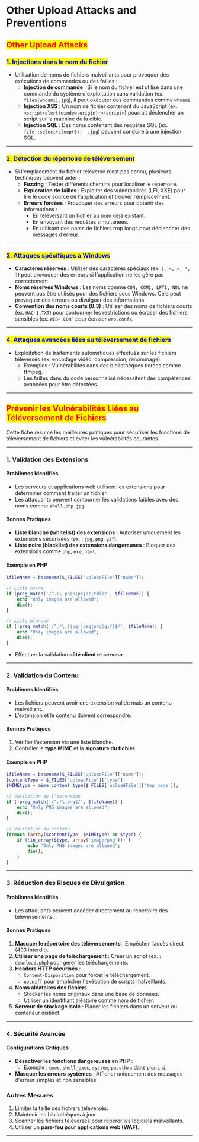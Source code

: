 # Other Upload Attacks and Preventions

## <mark style="color:red;">Other Upload Attacks</mark>

### <mark style="color:blue;">**1. Injections dans le nom du fichier**</mark>

* Utilisation de noms de fichiers malveillants pour provoquer des exécutions de commandes ou des failles :
  * **Injection de commande** : Si le nom du fichier est utilisé dans une commande du système d'exploitation sans validation (ex. `file$(whoami).jpg`), il peut exécuter des commandes comme `whoami`.
  * **Injection XSS** : Un nom de fichier contenant du JavaScript (ex. `<script>alert(window.origin);</script>`) pourrait déclencher un script sur la machine de la cible.
  * **Injection SQL** : Des noms contenant des requêtes SQL (ex. `file';select+sleep(5);--.jpg`) peuvent conduire à une injection SQL.

***

### <mark style="color:blue;">**2. Détection du répertoire de téléversement**</mark>

* Si l'emplacement du fichier téléversé n'est pas connu, plusieurs techniques peuvent aider :
  * **Fuzzing** : Tester différents chemins pour localiser le répertoire.
  * **Exploration de failles** : Exploiter des vulnérabilités (LFI, XXE) pour lire le code source de l’application et trouver l’emplacement.
  * **Erreurs forcées** : Provoquer des erreurs pour obtenir des informations :
    * En téléversant un fichier au nom déjà existant.
    * En envoyant des requêtes simultanées.
    * En utilisant des noms de fichiers trop longs pour déclencher des messages d’erreur.

***

### <mark style="color:blue;">**3. Attaques spécifiques à Windows**</mark>

* **Caractères réservés** : Utiliser des caractères spéciaux (ex. `|, <, >, *, ?`) peut provoquer des erreurs si l'application ne les gère pas correctement.
* **Noms réservés Windows** : Les noms comme `CON, COM1, LPT1, NUL` ne peuvent pas être utilisés pour des fichiers sous Windows. Cela peut provoquer des erreurs ou divulguer des informations.
* **Convention des noms courts (8.3)** : Utiliser des noms de fichiers courts (ex. `HAC~1.TXT`) pour contourner les restrictions ou écraser des fichiers sensibles (ex. `WEB~.CONF` pour écraser `web.conf`).

***

### <mark style="color:blue;">**4. Attaques avancées liées au téléversement de fichiers**</mark>

* Exploitation de traitements automatiques effectués sur les fichiers téléversés (ex. encodage vidéo, compression, renommage).
  * Exemples : Vulnérabilités dans des bibliothèques tierces comme ffmpeg.
  * Les failles dans du code personnalisé nécessitent des compétences avancées pour être détectées.

***

## <mark style="color:red;">Prévenir les Vulnérabilités Liées au Téléversement de Fichiers</mark>

Cette fiche résume les meilleures pratiques pour sécuriser les fonctions de téléversement de fichiers et éviter les vulnérabilités courantes.

***

### **1. Validation des Extensions**

#### **Problèmes Identifiés**

* Les serveurs et applications web utilisent les extensions pour déterminer comment traiter un fichier.
* Les attaquants peuvent contourner les validations faibles avec des noms comme `shell.php.jpg`.

#### **Bonnes Pratiques**

* **Liste blanche (whitelist) des extensions** : Autoriser uniquement les extensions sécurisées (ex. : `jpg`, `png`, `gif`).
* **Liste noire (blacklist) des extensions dangereuses** : Bloquer des extensions comme `php`, `exe`, `html`.

#### **Exemple en PHP**

```php
$fileName = basename($_FILES["uploadFile"]["name"]);

// Liste noire
if (preg_match('/^.+\.ph(p|ps|ar|tml)/', $fileName)) {
    echo "Only images are allowed";
    die();
}

// Liste blanche
if (!preg_match('/^.*\.(jpg|jpeg|png|gif)$/', $fileName)) {
    echo "Only images are allowed";
    die();
}
```

* Effectuer la validation **côté client et serveur**.

***

### **2. Validation du Contenu**

#### **Problèmes Identifiés**

* Les fichiers peuvent avoir une extension valide mais un contenu malveillant.
* L’extension et le contenu doivent correspondre.

#### **Bonnes Pratiques**

1. Vérifier l’extension via une liste blanche.
2. Contrôler le **type MIME** et la **signature du fichier**.

#### **Exemple en PHP**

```php
$fileName = basename($_FILES["uploadFile"]["name"]);
$contentType = $_FILES['uploadFile']['type'];
$MIMEtype = mime_content_type($_FILES['uploadFile']['tmp_name']);

// Validation de l'extension
if (!preg_match('/^.*\.png$/', $fileName)) {
    echo "Only PNG images are allowed";
    die();
}

// Validation du contenu
foreach (array($contentType, $MIMEtype) as $type) {
    if (!in_array($type, array('image/png'))) {
        echo "Only PNG images are allowed";
        die();
    }
}
```

***

### **3. Réduction des Risques de Divulgation**

#### **Problèmes Identifiés**

* Les attaquants peuvent accéder directement au répertoire des téléversements.

#### **Bonnes Pratiques**

1. **Masquer le répertoire des téléversements** : Empêcher l’accès direct (403 interdit).
2. **Utiliser une page de téléchargement** : Créer un script (ex. : `download.php`) pour gérer les téléchargements.
3. **Headers HTTP sécurisés** :
   * `Content-Disposition` pour forcer le téléchargement.
   * `nosniff` pour empêcher l'exécution de scripts malveillants.
4. **Noms aléatoires des fichiers** :
   * Stocker les noms originaux dans une base de données.
   * Utiliser un identifiant aléatoire comme nom de fichier.
5. **Serveur de stockage isolé** : Placer les fichiers dans un serveur ou conteneur distinct.

***

### **4. Sécurité Avancée**

#### **Configurations Critiques**

* **Désactiver les fonctions dangereuses en PHP** :
  * Exemple : `exec`, `shell_exec`, `system`, `passthru` dans `php.ini`.
* **Masquer les erreurs systèmes** : Afficher uniquement des messages d'erreur simples et non sensibles.

### **Autres Mesures**

1. Limiter la taille des fichiers téléversés.
2. Maintenir les bibliothèques à jour.
3. Scanner les fichiers téléversés pour repérer les logiciels malveillants.
4. Utiliser un **pare-feu pour applications web (WAF)**.

***
